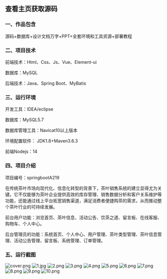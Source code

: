  
## 查看主页获取源码


### 一、作品包含

源码+数据库+设计文档万字+PPT+全套环境和工具资源+部署教程

### 二、项目技术

前端技术：Html、Css、Js、Vue、Element-ui

数据库：MySQL

后端技术：Java、Spring Boot、MyBatis

  

### 三、运行环境

开发工具：IDEA/eclipse

数据库：MySQL5.7

数据库管理工具：Navicat10以上版本

环境配置软件： JDK1.8+Maven3.6.3

前端Nodejs：14


### 四、项目介绍
项目编号：springbootA219

在传统茶叶市场向现代化、信息化转型的背景下，茶叶销售系统的建立显得尤为关键。它不仅能够为茶叶企业提供高效的库存管理、销售数据分析和客户关系维护等功能，还能通过线上平台拓宽销售渠道，满足消费者便捷购茶的需求，从而推动整个茶叶行业的可持续发展。

前台用户功能：浏览首页、茶叶信息、活动公告、饮茶之道、留言板、在线客服、购物车、个人中心。

后台管理员的功能：系统首页、个人中心、用户管理、茶叶类型管理、茶叶信息管理、活动公告管理、留言板、系统管理、订单管理。

### 五、运行截图

![cover.png](./cover.png)
![1.jpg](./1.jpg)
![2.png](./2.png)
![3.png](./3.png)
![4.png](./4.png)
![5.png](./5.png)
![6.png](./6.png)
![7.png](./7.png)
![8.png](./8.png)
![9.png](./9.png)
![10.png](./10.png)




  
